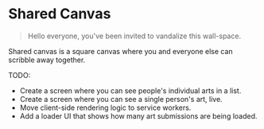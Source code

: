 # Shared Canvas

> Hello everyone, you've been invited to vandalize this wall-space.

Shared canvas is a square canvas where you and everyone else can scribble away together.

TODO:

- Create a screen where you can see people's individual arts in a list.
- Create a screen where you can see a single person's art, live.
- Move client-side rendering logic to service workers.
- Add a loader UI that shows how many art submissions are being loaded.
